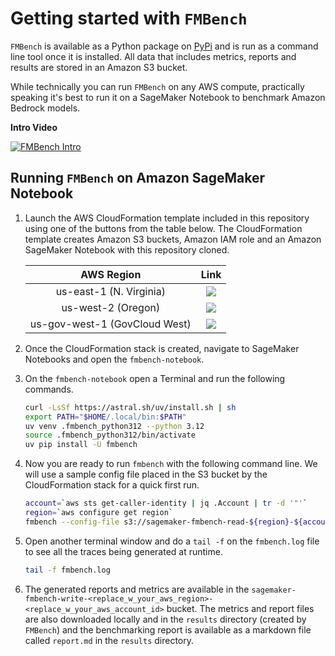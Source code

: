# Getting started with `FMBench`

`FMBench` is available as a Python package on [PyPi](https://pypi.org/project/fmbench) and is run as a command line tool once it is installed. All data that includes metrics, reports and results are stored in an Amazon S3 bucket.

While technically you can run `FMBench` on any AWS compute, practically speaking it's best to run it on a SageMaker Notebook to benchmark Amazon Bedrock models.

**Intro Video**

[![FMBench Intro](img/fmbench-thumbnail.png)](https://www.youtube.com/watch?v=yvRCyS0J90c)

## Running `FMBench` on Amazon SageMaker Notebook

1. Launch the AWS CloudFormation template included in this repository using one of the buttons from the table below. The CloudFormation template creates Amazon S3 buckets, Amazon IAM role and an Amazon SageMaker Notebook with this repository cloned.

   |AWS Region                |     Link        |
   |:------------------------:|:-----------:|
   |us-east-1 (N. Virginia)    | [<img src="../img/ML-FMBT-cloudformation-launch-stack.png">](https://console.aws.amazon.com/cloudformation/home?region=us-east-1#/stacks/new?stackName=fmbench&templateURL=https://aws-blogs-artifacts-public.s3.amazonaws.com/artifacts/ML-FMBT/template.yml) |
   |us-west-2 (Oregon)    | [<img src="../img/ML-FMBT-cloudformation-launch-stack.png">](https://console.aws.amazon.com/cloudformation/home?region=us-west-2#/stacks/new?stackName=fmbench&templateURL=https://aws-blogs-artifacts-public.s3.amazonaws.com/artifacts/ML-FMBT/template.yml) |
   |us-gov-west-1 (GovCloud West)    | [<img src="../img/ML-FMBT-cloudformation-launch-stack.png">](https://us-gov-west-1.console.amazonaws-us-gov.com/cloudformation/home?region=us-gov-west-1#/stacks/new?stackName=fmbench&templateURL=https://aws-blogs-artifacts-public.s3.amazonaws.com/artifacts/ML-FMBT/template.yml) |

2. Once the CloudFormation stack is created, navigate to SageMaker Notebooks and open the `fmbench-notebook`.

3. On the `fmbench-notebook` open a Terminal and run the following commands.

   ```bash
   curl -LsSf https://astral.sh/uv/install.sh | sh
   export PATH="$HOME/.local/bin:$PATH"
   uv venv .fmbench_python312 --python 3.12
   source .fmbench_python312/bin/activate
   uv pip install -U fmbench
   ```

4. Now you are ready to run `fmbench` with the following command line. We will use a sample config file placed in the S3 bucket by the CloudFormation stack for a quick first run.
   
   ```bash
   account=`aws sts get-caller-identity | jq .Account | tr -d '"'`
   region=`aws configure get region`
   fmbench --config-file s3://sagemaker-fmbench-read-${region}-${account}/configs/bedrock/config-bedrock-claude.yml > fmbench.log 2>&1
   ```

5. Open another terminal window and do a `tail -f` on the `fmbench.log` file to see all the traces being generated at runtime.
   
   ```bash
   tail -f fmbench.log
   ```

6. The generated reports and metrics are available in the `sagemaker-fmbench-write-<replace_w_your_aws_region>-<replace_w_your_aws_account_id>` bucket. The metrics and report files are also downloaded locally and in the `results` directory (created by `FMBench`) and the benchmarking report is available as a markdown file called `report.md` in the `results` directory.